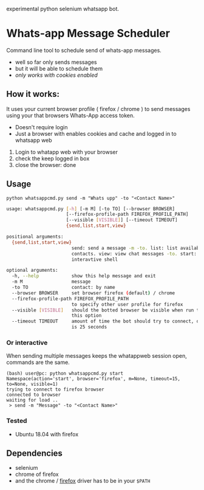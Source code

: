 experimental python selenium whatsapp bot.

# Whats-app Message Scheduler

Command line tool to schedule send of whats-app messages.

- well so far only sends messages
- but it will be able to schedule them
- *only works with cookies enabled*

## How it works:

It uses your current browser profile ( firefox / chrome )  to send messages using your that browsers Whats-App access token.

- Doesn't require login
- Just a browser with enables cookies and cache
  and logged in to whatsapp web

1. Login to whatapp web with your browser
2. check the keep logged in box
3. close the browser: done

## Usage

` python whatsappcmd.py send -m "Whats upp" -to "<Contact Name>" `

```sh
usage: whatsappcmd.py [-h] [-m M] [-to TO] [--browser BROWSER]
                      [--firefox-profile-path FIREFOX_PROFILE_PATH]
                      [--visible [VISIBLE]] [--timeout TIMEOUT]
                      {send,list,start,view}

positional arguments:
  {send,list,start,view}
                        send: send a message -m -to. list: list available
                        contacts. view: view chat messages -to. start: start
                        interavtive shell

optional arguments:
  -h, --help            show this help message and exit
  -m M                  message
  -to TO                contact: by name
  --browser BROWSER     set browser firefox (default) / chrome
  --firefox-profile-path FIREFOX_PROFILE_PATH
                        to specify other user profile for firefox
  --visible [VISIBLE]   should the botted browser be visible when run then add
                        this option
  --timeout TIMEOUT     amount of time the bot should try to connect, default
                        is 25 seconds
```

### Or interactive

When sending multiple messages keeps the whatappweb session open, commands are the same.

```
(bash) user@pc: python whatsappcmd.py start
Namespace(action='start', browser='firefox', m=None, timeout=15, to=None, visible=1)
trying to connect to firefox browser
connected to browser
waiting for load ..
 > send -m "Message" -to "<Contact Name>"
```



### Tested

- Ubuntu 18.04 with firefox

## Dependencies

- selenium
- chrome of firefox
- and the chrome / [firefox](https://github.com/mozilla/geckodriver/releases) driver has to be in your ` $PATH `
